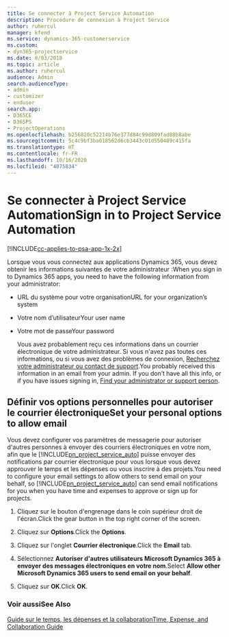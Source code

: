 ```yaml
---
title: Se connecter à Project Service Automation
description: Procédure de connexion à Project Service
author: ruhercul
manager: kfend
ms.service: dynamics-365-customerservice
ms.custom:
- dyn365-projectservice
ms.date: 8/03/2018
ms.topic: article
ms.author: ruhercul
audience: Admin
search.audienceType:
- admin
- customizer
- enduser
search.app:
- D365CE
- D365PS
- ProjectOperations
ms.openlocfilehash: b256820c52214b76e377d84c99d809fad88b8abe
ms.sourcegitcommit: 5c4c9bf3ba018562d6cb3443c01d550489c415fa
ms.translationtype: HT
ms.contentlocale: fr-FR
ms.lasthandoff: 10/16/2020
ms.locfileid: "4075834"
---
```

# <a name="sign-in-to-project-service-automation"></a><span data-ttu-id="40a70-103">Se connecter à Project Service Automation</span><span class="sxs-lookup"><span data-stu-id="40a70-103">Sign in to Project Service Automation</span></span>

[!INCLUDE[cc-applies-to-psa-app-1x-2x](../includes/cc-applies-to-psa-app-1x-2x.md)]

<span data-ttu-id="40a70-104">Lorsque vous vous connectez aux applications Dynamics 365, vous devez obtenir les informations suivantes de votre administrateur :</span><span class="sxs-lookup"><span data-stu-id="40a70-104">When you sign in to Dynamics 365 apps, you need to have the following information from your administrator:</span></span>  
  
- <span data-ttu-id="40a70-105">URL du système pour votre organisation</span><span class="sxs-lookup"><span data-stu-id="40a70-105">URL for your organization’s system</span></span>  
  
- <span data-ttu-id="40a70-106">Votre nom d’utilisateur</span><span class="sxs-lookup"><span data-stu-id="40a70-106">Your user name</span></span>  
  
- <span data-ttu-id="40a70-107">Votre mot de passe</span><span class="sxs-lookup"><span data-stu-id="40a70-107">Your password</span></span>  
  
  <span data-ttu-id="40a70-108">Vous avez probablement reçu ces informations dans un courrier électronique de votre administrateur. Si vous n'avez pas toutes ces informations, ou si vous avez des problèmes de connexion, [Recherchez votre administrateur ou contact de support](https://docs.microsoft.com/dynamics365/customerengagement/on-premises/basics/find-administrator-support).</span><span class="sxs-lookup"><span data-stu-id="40a70-108">You probably received this information in an email from your admin. If you don’t have all this info, or if you have issues signing in, [Find your administrator or support person](https://docs.microsoft.com/dynamics365/customerengagement/on-premises/basics/find-administrator-support).</span></span>  
  
## <a name="set-your-personal-options-to-allow-email"></a><span data-ttu-id="40a70-109">Définir vos options personnelles pour autoriser le courrier électronique</span><span class="sxs-lookup"><span data-stu-id="40a70-109">Set your personal options to allow email</span></span>  
 <span data-ttu-id="40a70-110">Vous devez configurer vos paramètres de messagerie pour autoriser d'autres personnes à envoyer des courriers électroniques en votre nom, afin que le [!INCLUDE[pn_project_service_auto](../includes/pn-project-service-auto.md)] puisse envoyer des notifications par courrier électronique pour vous lorsque vous devez approuver le temps et les dépenses ou vous inscrire à des projets.</span><span class="sxs-lookup"><span data-stu-id="40a70-110">You need to configure your email settings to allow others to send email on your behalf, so [!INCLUDE[pn_project_service_auto](../includes/pn-project-service-auto.md)] can send email notifications for you when you have time and expenses to approve or sign up for projects.</span></span>  
  
1.  <span data-ttu-id="40a70-111">Cliquez sur le bouton d'engrenage dans le coin supérieur droit de l'écran.</span><span class="sxs-lookup"><span data-stu-id="40a70-111">Click the gear button in the top right corner of the screen.</span></span>  
  
2.  <span data-ttu-id="40a70-112">Cliquez sur **Options**.</span><span class="sxs-lookup"><span data-stu-id="40a70-112">Click the **Options**.</span></span>  
  
3.  <span data-ttu-id="40a70-113">Cliquez sur l'onglet **Courrier électronique**.</span><span class="sxs-lookup"><span data-stu-id="40a70-113">Click the **Email** tab.</span></span>  
  
4.  <span data-ttu-id="40a70-114">Sélectionnez **Autoriser d'autres utilisateurs Microsoft Dynamics 365 à envoyer des messages électroniques en votre nom**.</span><span class="sxs-lookup"><span data-stu-id="40a70-114">Select **Allow other Microsoft Dynamics 365 users to send email on your behalf**.</span></span>  
  
5.  <span data-ttu-id="40a70-115">Cliquez sur **OK**.</span><span class="sxs-lookup"><span data-stu-id="40a70-115">Click **OK**.</span></span>  
  
### <a name="see-also"></a><span data-ttu-id="40a70-116">Voir aussi</span><span class="sxs-lookup"><span data-stu-id="40a70-116">See Also</span></span>  
 [<span data-ttu-id="40a70-117">Guide sur le temps, les dépenses et la collaboration</span><span class="sxs-lookup"><span data-stu-id="40a70-117">Time, Expense, and Collaboration Guide</span></span>](../psa/time-expense-collaboration-guide.md)
